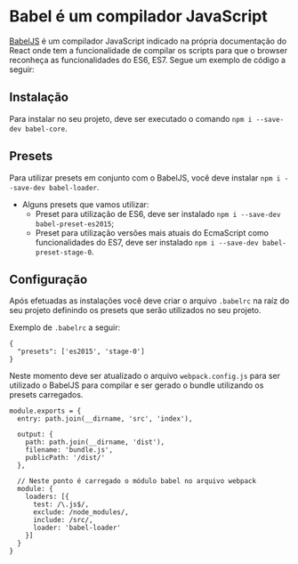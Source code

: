 # Babel é um compilador JavaScript

[BabelJS](https://babeljs.io) é um compilador JavaScript indicado na própria documentação do React onde tem a funcionalidade de compilar 
os scripts para que o browser reconheça as funcionalidades do ES6, ES7. Segue um exemplo de código a seguir:

## Instalação

Para instalar no seu projeto, deve ser executado o comando `npm i --save-dev babel-core`.

## Presets

Para utilizar presets em conjunto com o BabelJS, você deve instalar `npm i --save-dev babel-loader`.

* Alguns presets que vamos utilizar:
  * Preset para utilização de ES6, deve ser instalado `npm i --save-dev babel-preset-es2015`;
  * Preset para utilização versões mais atuais do EcmaScript como funcionalidades do ES7, deve ser instalado `npm i --save-dev babel-preset-stage-0`.

## Configuração

Após efetuadas as instalações você deve criar o arquivo `.babelrc` na raíz do seu projeto definindo os presets que serão utilizados no seu projeto.

Exemplo de `.babelrc` a seguir:
```
{
  "presets": ['es2015', 'stage-0']
}
```

Neste momento deve ser atualizado o arquivo `webpack.config.js` para ser utilizado o BabelJS para compilar e ser gerado o bundle utilizando os presets carregados.

```
module.exports = {
  entry: path.join(__dirname, 'src', 'index'),

  output: {
    path: path.join(__dirname, 'dist'),
    filename: 'bundle.js',
    publicPath: '/dist/'
  },

  // Neste ponto é carregado o módulo babel no arquivo webpack
  module: {
    loaders: [{
      test: /\.js$/,
      exclude: /node_modules/,
      include: /src/,
      loader: 'babel-loader'
    }]
  }
}
```
